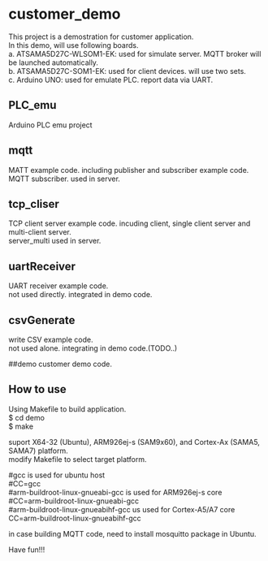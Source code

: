 # customer_demo

This project is a demostration for customer application.<br>
In this demo, will use following boards.<br>
a. ATSAMA5D27C-WLSOM1-EK: used for simulate server. MQTT broker will be launched automatically.<br>
b. ATSAMA5D27C-SOM1-EK: used for client devices. will use two sets.<br>
c. Arduino UNO: used for emulate PLC. report data via UART.<br>

## PLC_emu
Arduino PLC emu project<br>

## mqtt
MATT example code. including publisher and subscriber example code.<br>
MQTT subscriber. used in server.<br>

## tcp_cliser
TCP client server example code. incuding client, single client server and multi-client server.<br>
server_multi used in server.<br>

## uartReceiver
UART receiver example code.<br>
not used directly. integrated in demo code.<br>

## csvGenerate
write CSV example code.<br>
not used alone. integrating in demo code.(TODO..)<br>

##demo
customer demo code.<br>

## How to use
Using Makefile to build application.<br>
$ cd demo<br>
$ make<br>

suport X64-32 (Ubuntu), ARM926ej-s (SAM9x60), and Cortex-Ax (SAMA5, SAMA7) platform.<br>
modify Makefile to select target platform.<br>

#gcc is used for ubuntu host<br>
#CC=gcc<br>
#arm-buildroot-linux-gnueabi-gcc is used for ARM926ej-s core<br>
#CC=arm-buildroot-linux-gnueabi-gcc<br>
#arm-buildroot-linux-gnueabihf-gcc us used for Cortex-A5/A7 core<br>
CC=arm-buildroot-linux-gnueabihf-gcc<br>

in case building MQTT code, need to install mosquitto package in Ubuntu.<br>

Have fun!!!
